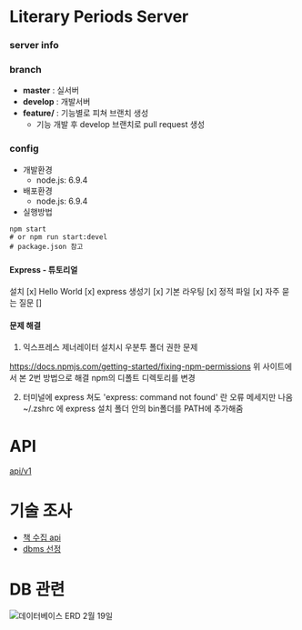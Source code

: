 # Literary Periods Server




### server info

### branch
* **master** : 실서버
* **develop** : 개발서버
* **feature/** : 기능별로 피쳐 브랜치 생성
    * 기능 개발 후 develop 브랜치로 pull request 생성

### config
* 개발환경
    * node.js: 6.9.4
* 배포환경
    * node.js: 6.9.4
* 실행방법
```
npm start
# or npm run start:devel
# package.json 참고
```


### 

#### Express - 튜토리얼
설치 [x]
Hello World [x]
express 생성기 [x]
기본 라우팅 [x]
정적 파일 [x]
자주 묻는 질문 []


#### 문제 해결

1. 익스프레스 제너레이터 설치시 우분투 폴더 권한 문제

<https://docs.npmjs.com/getting-started/fixing-npm-permissions>
위 사이트에서 본 2번 방법으로 해결
npm의 디폴트 디렉토리를 변경


2. 터미널에 express 쳐도 'express: command not found' 란 오류 메세지만 나옴
~/.zshrc 에 express 설치 폴더 안의 bin폴더를 PATH에 추가해줌


# API
[api/v1](/literaryperiods/literaryperiods-server/wiki/api/v1)

# 기술 조사
* [책 수집 api](/literaryperiods/literaryperiods-server/wiki/책%20수집%20api%20리서치)
* [dbms 선정](/literaryperiods/literaryperiods-server/wiki/DBMS%20선정)


# DB 관련

![데이터베이스 ERD](http://i.imgur.com/w0aij5w.jpg) 2월 19일
